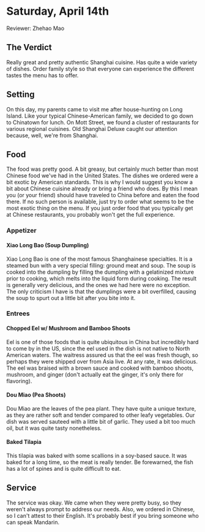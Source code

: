 # Saturday, April 14th

Reviewer: Zhehao Mao

## The Verdict

Really great and pretty authentic Shanghai cuisine. Has quite a wide variety
of dishes. Order family style so that everyone can experience the different
tastes the menu has to offer.

## Setting

On this day, my parents came to visit me after house-hunting on Long Island. 
Like your typical Chinese-American family, we decided to go down to Chinatown
for lunch. On Mott Street, we found a cluster of restaurants for various 
regional cuisines. Old Shanghai Deluxe caught our attention because, well, 
we're from Shanghai.

## Food

The food was pretty good. A bit greasy, but certainly much better than most
Chinese food we've had in the United States. The dishes we ordered were a 
bit exotic by American standards. This is why I would suggest you know a bit
about Chinese cuisine already or bring a friend who does. By this I mean you
(or your friend) should have traveled to China before and eaten the food there.
If no such person is available, just try to order what seems to be the most 
exotic thing on the menu. If you just order food that you typically get at
Chinese restaurants, you probably won't get the full experience.

### Appetizer

#### Xiao Long Bao (Soup Dumpling)

Xiao Long Bao is one of the most famous Shanghainese specialties. It is a 
steamed bun with a very special filling: ground meat and soup. The soup is
cooked into the dumpling by filling the dumpling with a gelatinized mixture
prior to cooking, which melts into the liquid form during cooking. The result
is generally very delicious, and the ones we had here were no exception. The
only criticism I have is that the dumplings were a bit overfilled, causing
the soup to spurt out a little bit after you bite into it.

### Entrees

#### Chopped Eel w/ Mushroom and Bamboo Shoots

Eel is one of those foods that is quite ubiquitous in China but incredibly 
hard to come by in the US, since the eel used in the dish is not native to
North American waters. The waitress assured us that the eel was fresh though,
so perhaps they were shipped over from Asia live. At any rate, it was delicious.
The eel was braised with a brown sauce and cooked with bamboo shoots, mushroom,
and ginger (don't actually eat the ginger, it's only there for flavoring).

#### Dou Miao (Pea Shoots)

Dou Miao are the leaves of the pea plant. They have quite a unique texture, as
they are rather soft and tender compared to other leafy vegetables. Our dish 
was served sauteed with a little bit of garlic. They used a bit too much oil, 
but it was quite tasty nonetheless. 

#### Baked Tilapia 

This tilapia was baked with some scallions in a soy-based sauce. It was baked
for a long time, so the meat is really tender. Be forewarned, the fish has a 
lot of spines and is quite difficult to eat. 

## Service

The service was okay. We came when they were pretty busy, so they weren't 
always prompt to address our needs. Also, we ordered in Chinese, so I can't 
attest to their English. It's probably best if you bring someone who can speak
Mandarin. 
